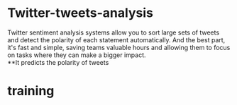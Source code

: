 # Twitter-tweets-analysis
Twitter sentiment analysis systems allow you to sort large sets of tweets and detect the polarity of each statement automatically. And the best part, it's fast and simple, saving teams valuable hours and allowing them to focus on tasks where they can make a bigger impact.</br>
**It predicts the polarity of tweets

# training

